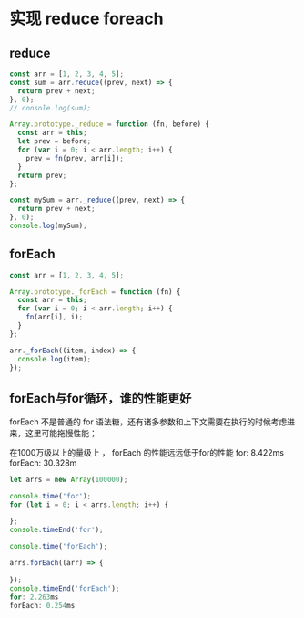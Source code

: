 # 实现 reduce foreach

## reduce

```js
const arr = [1, 2, 3, 4, 5];
const sum = arr.reduce((prev, next) => {
  return prev + next;
}, 0);
// console.log(sum);

Array.prototype._reduce = function (fn, before) {
  const arr = this;
  let prev = before;
  for (var i = 0; i < arr.length; i++) {
    prev = fn(prev, arr[i]);
  }
  return prev;
};

const mySum = arr._reduce((prev, next) => {
  return prev + next;
}, 0);
console.log(mySum);
```

## forEach

```js
const arr = [1, 2, 3, 4, 5];

Array.prototype._forEach = function (fn) {
  const arr = this;
  for (var i = 0; i < arr.length; i++) {
    fn(arr[i], i);
  }
};

arr._forEach((item, index) => {
  console.log(item);
});
```

## forEach与for循环，谁的性能更好
forEach 不是普通的 for 语法糖，还有诸多参数和上下文需要在执行的时候考虑进来，这里可能拖慢性能；

在1000万级以上的量级上 ， forEach 的性能远远低于for的性能
for: 8.422ms
forEach: 30.328m
```js
let arrs = new Array(100000);

console.time('for');
for (let i = 0; i < arrs.length; i++) {

};
console.timeEnd('for');

console.time('forEach');
	
arrs.forEach((arr) => {
 
});
console.timeEnd('forEach');
for: 2.263ms
forEach: 0.254ms
```